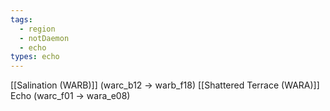 ```yaml
---
tags:
  - region
  - notDaemon
  - echo
types: echo
---
```

[[Salination (WARB)]] (warc_b12 -> warb_f18)
[[Shattered Terrace (WARA)]] Echo (warc_f01 -> wara_e08)